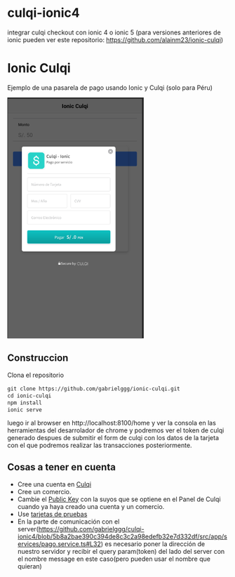 # culqi-ionic4
integrar culqi checkout con ionic 4 o ionic 5
(para versiones anteriores de ionic pueden ver este repositorio: https://github.com/alainm23/ionic-culqi)

# Ionic Culqi
Ejemplo de una pasarela de pago usando Ionic y Culqi (solo para Péru)

![Ionic Culqi Screenshot](https://github.com/alainm23/ionic-culqi/raw/master/screenshot-01.png)


## Construccion
Clona el repositorio
```
git clone https://github.com/gabrielggg/ionic-culqi.git
cd ionic-culqi
npm install
ionic serve
```
luego ir al browser en http://localhost:8100/home y ver la consola en las herramientas del desarrolador de chrome y podremos ver el token de culqi generado despues de submitir el form de culqi con los datos de la tarjeta con el que podremos realizar las transacciones posteriormente.
## Cosas a tener en cuenta
* Cree una cuenta en [Culqi](https://integ-panel.culqi.com/#/registro)
* Cree un comercio.
* Cambie el [Public Key](https://github.com/gabrielggg/culqi-ionic4/blob/master/src/app/services/pago.service.ts#L21) con la suyos que se optiene en el Panel de Culqi cuando ya haya creado una cuenta y un comercio.
* Use [tarjetas de pruebas](https://www.culqi.com/docs/#/desarrollo/tarjetas)
* En la parte de comunicación con el server(https://github.com/gabrielggg/culqi-ionic4/blob/5b8a2bae390c394de8c3c2a98edefb32e7d332df/src/app/services/pago.service.ts#L32) es necesario poner la dirección de nuestro servidor y recibir el query param(token) del lado del server con el nombre message en este caso(pero pueden usar el nombre que quieran) 
